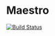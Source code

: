 Maestro
====================

[![Build Status](https://travis-ci.org/dantleech/maestro.svg?branch=master)](https://travis-ci.org/dantleech/maestro)
